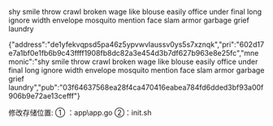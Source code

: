 shy smile throw crawl broken wage like blouse easily office under final long ignore width envelope mosquito mention face slam armor garbage grief laundry

{"address":"de1yfekvqpsd5pa46z5ypvwvlaussv0ys5s7xznqk","pri":"602d17e7a1bf0e1fb6b9c43ffff1908fb8dc82a3e454d3b7df627b963e8e25fc","mnemonic":"shy smile throw crawl broken wage like blouse easily office under final long ignore width envelope mosquito mention face slam armor garbage grief laundry","pub":"03f64637568ea28f4ca470416eabea784fd6dded3bf93a00f906b9e72ae13cefff"}

修改存储位置:  ① ：app\app.go  ②：init.sh